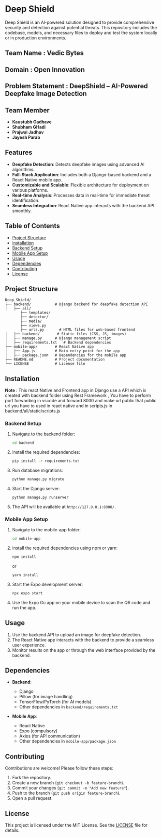 # Deep Shield

Deep Shield is an AI-powered solution designed to provide comprehensive security and detection against potential threats. This repository includes the codebase, models, and necessary files to deploy and test the system locally or in production environments.

## **Team Name** : Vedic Bytes

## **Domain** : Open Innovation

## **Problem Statement** : DeepShield – AI-Powered Deepfake Image Detection   

## Team Member

- **Kaustubh Gadhave**
- **Shubham GHadi**
- **Prajwal Jadhav**
- **Jayesh Parab**

## Features

- **Deepfake Detection**: Detects deepfake images using advanced AI algorithms.
- **Full-Stack Application**: Includes both a Django-based backend and a React Native mobile app.
- **Customizable and Scalable**: Flexible architecture for deployment on various platforms.
- **Real-time Analysis**: Processes data in real-time for immediate threat identification.
- **Seamless Integration**: React Native app interacts with the backend API smoothly.

## Table of Contents

- [Project Structure](#project-structure)
- [Installation](#installation)
- [Backend Setup](#backend-setup)
- [Mobile App Setup](#mobile-app-setup)
- [Usage](#usage)
- [Dependencies](#dependencies)
- [Contributing](#contributing)
- [License](#license)

## Project Structure

```
Deep_Shield/
├── backend/           # Django backend for deepfake detection API
│   ├── all/
       ├── templates/
       ├── detector/
       ├── media/
       ├── views.py
       ├── urls.py       # HTML files for web-based frontend
│   ├── backend/        # Static files (CSS, JS, images)
│   ├── manage.py      # Django management script
│   ├── requirements.txt   # Backend dependencies
├── mobile-app/        # React Native app
│   ├── App.js         # Main entry point for the app
│   ├── package.json   # Dependencies for the mobile app
├── README.md          # Project documentation
└── LICENSE            # License file
```

## Installation

**Note** : This react Native and Frontend app in Django use a API which is created with backend folder using Rest Framework , 
You have to perform port forwarding in vscode and forward 8000 and make url public that public url you have to used in react native and in scripts.js in backend/all/static/scripts.js

### Backend Setup

1. Navigate to the backend folder:
   ```bash
   cd backend
   ```

2. Install the required dependencies:
   ```bash
   pip install -r requirements.txt
   ```

3. Run database migrations:
   ```bash
   python manage.py migrate
   ```

4. Start the Django server:
   ```bash
   python manage.py runserver
   ```

5. The API will be available at `http://127.0.0.1:8000/`.

### Mobile App Setup

1. Navigate to the mobile-app folder:
   ```bash
   cd mobile-app
   ```

2. Install the required dependencies using npm or yarn:
   ```bash
   npm install
   ```

   or

   ```bash
   yarn install
   ```

3. Start the Expo development server:
   ```bash
   npx expo start
   ```

4. Use the Expo Go app on your mobile device to scan the QR code and run the app.

## Usage

1. Use the backend API to upload an image for deepfake detection.
2. The React Native app interacts with the backend to provide a seamless user experience.
3. Monitor results on the app or through the web interface provided by the backend.

## Dependencies

- **Backend**:
  - Django
  - Pillow (for image handling)
  - TensorFlow/PyTorch (for AI models)
  - Other dependencies in `backend/requirements.txt`

- **Mobile App**:
  - React Native
  - Expo (compulsory)
  - Axios (for API communication)
  - Other dependencies in `mobile-app/package.json`

## Contributing

Contributions are welcome! Please follow these steps:

1. Fork the repository.
2. Create a new branch (`git checkout -b feature-branch`).
3. Commit your changes (`git commit -m "Add new feature"`).
4. Push to the branch (`git push origin feature-branch`).
5. Open a pull request.

## License

This project is licensed under the MIT License. See the [LICENSE](LICENSE) file for details.

